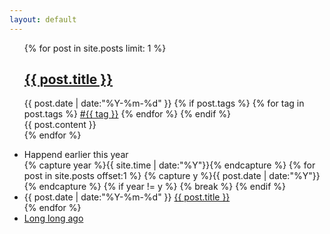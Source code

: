 ```yaml
---
layout: default
---
```



<div>
  <ul class="listing">
  {% for post in site.posts limit: 1 %}
    <article class="content">
      <section class="title">
        <h2><a href="{{ post.url }}">{{ post.title }}</a></h2>
      </section>
      <section class="meta">
        <span class="time">
          <time datetime="{{ post.date | date:"%Y-%m-%d" }}">{{ post.date | date:"%Y-%m-%d" }}</time>
        </span>
        {% if post.tags %}
          <span class="tags">
            {% for tag in post.tags %}
            <a href="/tags.html#{{ tag }}" title="{{ tag }}">#{{ tag }}</a>
            {% endfor %}
          </span>
        {% endif %}
      </section>
      <section class="post">
        {{ post.content }}
      </section>
    </article>
  {% endfor %}
  </ul>

  <div class="divider"></div>

  <ul class="listing main-listing">
    <li class="listing-seperator">Happend earlier this year</li>
    {% capture year %}{{ site.time | date:"%Y"}}{% endcapture %}
    {% for post in site.posts offset:1 %}
      {% capture y %}{{ post.date | date:"%Y"}}{% endcapture %}
      {% if year != y %}
      {% break %}
      {% endif %}
    <li class="listing-item">
      <time datetime="{{ post.date | date:"%Y-%m-%d" }}">{{ post.date | date:"%Y-%m-%d" }}</time>
      <a href="{{ post.url }}" title="{{ post.title }}">{{ post.title }}</a>
    </li>
  {% endfor %}
    <li class="listing-seperator"><a href="/archive.html">Long long ago</a></li>
  </ul>
</div>
